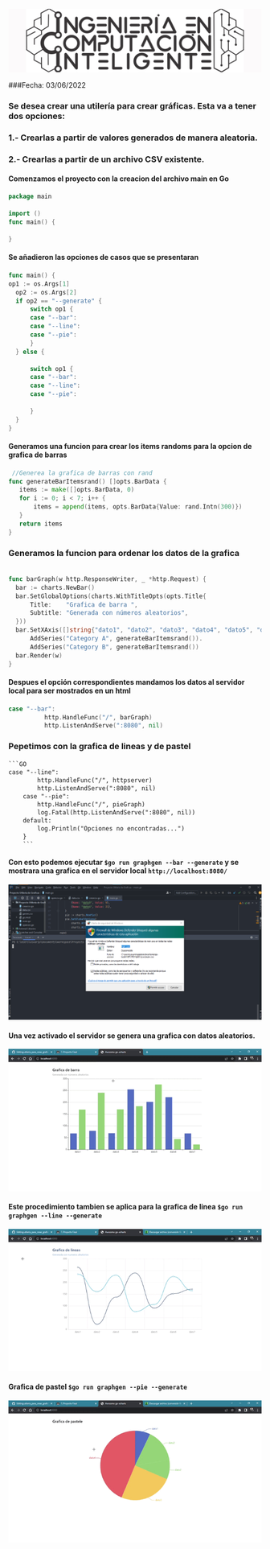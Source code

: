 ![ICI LOGO](imgs/ici_logo.png)

###Fecha: 03/06/2022

### Se desea crear una utilería para crear gráficas. Esta va a tener dos opciones:
### 1.- Crearlas a partir de valores generados de manera aleatoria.
### 2.- Crearlas a partir de un archivo CSV existente.


#### Comenzamos el proyecto con la creacion del archivo main en Go

```GO
package main

import ()
func main() {
	
}
 ```
 #### Se añadieron las opciones de casos que se presentaran
 
  ```GO
  func main() {
  op1 := os.Args[1]
	op2 := os.Args[2]
	if op2 == "--generate" {
		switch op1 {
		case "--bar":
		case "--line":	
		case "--pie":
		}
	} else {

		switch op1 {
		case "--bar":
		case "--line":
		case "--pie":

		}
	}
}
   ```
#### Generamos una funcion para crear los items randoms para la opcion de grafica de barras
 ```GO
  //Generea la grafica de barras con rand
func generateBarItemsrand() []opts.BarData {
	items := make([]opts.BarData, 0)
	for i := 0; i < 7; i++ {
		items = append(items, opts.BarData{Value: rand.Intn(300)})
	}
	return items
}
 ```
 ### Generamos la funcion para ordenar los datos de la grafica
  ```GO
  
func barGraph(w http.ResponseWriter, _ *http.Request) {
	bar := charts.NewBar()
	bar.SetGlobalOptions(charts.WithTitleOpts(opts.Title{
		Title:    "Grafica de barra ",
		Subtitle: "Generada con números aleatorios",
	}))
	bar.SetXAxis([]string{"dato1", "dato2", "dato3", "dato4", "dato5", "dato6", "dato7"}).
		AddSeries("Category A", generateBarItemsrand()).
		AddSeries("Category B", generateBarItemsrand())
	bar.Render(w)
}
 ```
 #### Despues el opción correspondientes mandamos los datos al servidor local para ser mostrados en un html
  ```GO
 case "--bar":
			http.HandleFunc("/", barGraph)
			http.ListenAndServe(":8080", nil)
   ```
   
   ### Pepetimos con la grafica de lineas y de pastel 
    ```GO
    case "--line":
			http.HandleFunc("/", httpserver)
			http.ListenAndServe(":8080", nil)
		case "--pie":
			http.HandleFunc("/", pieGraph)
			log.Fatal(http.ListenAndServe(":8080", nil))
		default:
			log.Println("Opciones no encontradas...")
		}
		```
 
 #### Con esto podemos ejecutar ```$go run graphgen --bar --generate``` y se mostrara una grafica en el servidor local ``` http://localhost:8080/ ```
 
![captura1](imgs/cap1.png)

#### Una vez activado el servidor se genera una grafica con datos aleatorios.

![](imgs/gif_barraas.gif)

#### Este procedimiento tambien se aplica para la grafica de linea ```$go run graphgen --line --generate```

![](imgs/cap_grafica_linea.gif)


#### Grafica de pastel  ```$go run graphgen --pie --generate```

 ![](imgs/cap_grafica_pastel.gif)
 
   
